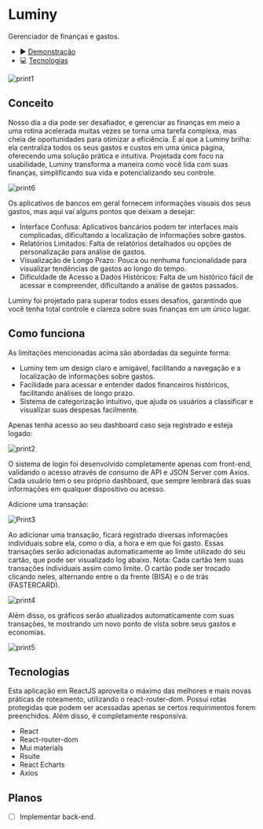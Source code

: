 # Luminy

Gerenciador de finanças e gastos.

- ▶️ [️Demonstração](#Como-funciona)
- ‍💻 [Tecnologias](#Tecnologias)

![print1](https://github.com/user-attachments/assets/4c0ff469-0f0a-456a-a01e-eeaac75c3d43)

## Conceito

Nosso dia a dia pode ser desafiador, e gerenciar as finanças em meio a uma rotina acelerada muitas vezes se torna uma tarefa complexa, mas cheia de oportunidades para otimizar a eficiência. É aí que a Luminy brilha: ela centraliza todos os seus gastos e custos em uma única página, oferecendo uma solução prática e intuitiva. Projetada com foco na usabilidade, Luminy transforma a maneira como você lida com suas finanças, simplificando sua vida e potencializando seu controle.


![print6](https://github.com/user-attachments/assets/5737d690-0190-4aeb-bcae-67377cf7a805)


Os aplicativos de bancos em geral fornecem informações visuais dos seus gastos, mas aqui vai alguns pontos que deixam a desejar:

- Interface Confusa: Aplicativos bancários podem ter interfaces mais complicadas, dificultando a localização de informações sobre gastos.
- Relatórios Limitados: Falta de relatórios detalhados ou opções de personalização para análise de gastos.
- Visualização de Longo Prazo: Pouca ou nenhuma funcionalidade para visualizar tendências de gastos ao longo do tempo.
- Dificuldade de Acesso a Dados Históricos: Falta de um histórico fácil de acessar e compreender, dificultando a análise de gastos passados.

Luminy foi projetado para superar todos esses desafios, garantindo que você tenha total controle e clareza sobre suas finanças em um único lugar.

## Como funciona

As limitações mencionadas acima são abordadas da seguinte forma:

- Luminy tem um design claro e amigável, facilitando a navegação e a localização de informações sobre gastos.
- Facilidade para acessar e entender dados financeiros históricos, facilitando análises de longo prazo.
- Sistema de categorização intuitivo, que ajuda os usuários a classificar e visualizar suas despesas facilmente.

Apenas tenha acesso ao seu dashboard caso seja registrado e esteja logado:

![print2](https://github.com/user-attachments/assets/a954a8be-17cc-4acf-86e2-c240114633dc)

O sistema de login foi desenvolvido completamente apenas com front-end, validando o acesso através de consumo de API e JSON Server com Axios.
Cada usuário tem o seu próprio dashboard, que sempre lembrará das suas informações em qualquer dispositivo ou acesso.

Adicione uma transação:

![Print3](https://github.com/user-attachments/assets/00d4bb95-acec-457b-ae1a-b218e9605f9c)

Ao adicionar uma transação, ficará registrado diversas informações individuais sobre ela, como o dia, a hora e em que foi gasto.
Essas transações serão adicionadas automaticamente ao limite utilizado do seu cartão, que pode ser visualizado log abaixo.
Nota: Cada cartão tem suas transações individuais assim como limite. O cartão pode ser trocado clicando neles, alternando entre o da frente (BISA) e o de trás (FASTERCARD).

![print4](https://github.com/user-attachments/assets/c637928c-10c2-429d-8aff-7d8f76fbbe76)

Além disso, os gráficos serão atualizados automaticamente com suas transações, te mostrando um novo ponto de vista sobre seus gastos e economias.

![print5](https://github.com/user-attachments/assets/e13ebb33-fe01-4d98-9d08-739c16170e46)

## Tecnologias 

Esta aplicação em ReactJS aproveita o máximo das melhores e mais novas práticas de roteamento, utilizando o react-router-dom. Possui rotas protegidas que podem ser acessadas apenas se certos requirimentos forem preenchidos. Além disso, é completamente responsíva.

- React
- React-router-dom
- Mui materials
- Rsuite
- React Echarts
- Axios
                                
## Planos

- [ ] Implementar back-end.











